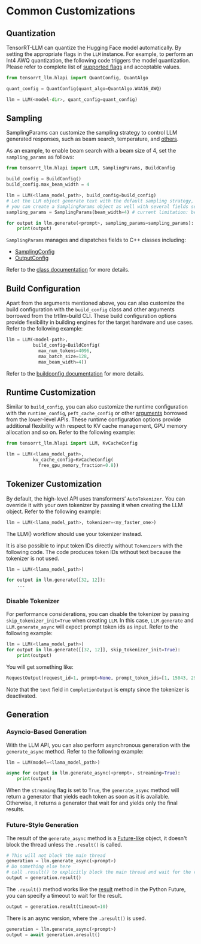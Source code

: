 # Common Customizations

## Quantization

TensorRT-LLM can quantize the Hugging Face model automatically. By setting the appropriate flags in the `LLM` instance. For example, to perform an Int4 AWQ quantization, the following code triggers the model quantization. Please refer to complete list of [supported flags](https://nvidia.github.io/TensorRT-LLM/_modules/tensorrt_llm/quantization/mode.html#QuantAlgo) and acceptable values.

``` python
from tensorrt_llm.hlapi import QuantConfig, QuantAlgo

quant_config = QuantConfig(quant_algo=QuantAlgo.W4A16_AWQ)

llm = LLM(<model-dir>, quant_config=quant_config)
```

## Sampling

SamplingParams can customize the sampling strategy to control LLM generated responses, such as beam search, temperature, and [others](https://github.com/NVIDIA/TensorRT-LLM/blob/main/tensorrt_llm/hlapi/utils.py#L55-L76).

As an example, to enable beam search with a beam size of 4, set the `sampling_params` as follows:

```python
from tensorrt_llm.hlapi import LLM, SamplingParams, BuildConfig

build_config = BuildConfig()
build_config.max_beam_width = 4

llm = LLM(<llama_model_path>, build_config=build_config)
# Let the LLM object generate text with the default sampling strategy, or
# you can create a SamplingParams object as well with several fields set manually
sampling_params = SamplingParams(beam_width=4) # current limitation: beam_width should be equal to max_beam_width

for output in llm.generate(<prompt>, sampling_params=sampling_params):
    print(output)
```

`SamplingParams` manages and dispatches fields to C++ classes including:

* [SamplingConfig](https://nvidia.github.io/TensorRT-LLM/_cpp_gen/runtime.html#_CPPv4N12tensorrt_llm7runtime14SamplingConfigE)
* [OutputConfig](https://nvidia.github.io/TensorRT-LLM/_cpp_gen/executor.html#_CPPv4N12tensorrt_llm8executor12OutputConfigE)

Refer to the [class documentation](https://nvidia.github.io/TensorRT-LLM/llm-api/index.html#tensorrt_llm.hlapi.SamplingParams) for more details.

## Build Configuration

Apart from the arguments mentioned above, you can also customize the build configuration with the `build_config` class and other arguments borrowed from the trtllm-build CLI. These build configuration options provide flexibility in building engines for the target hardware and use cases. Refer to the following example:

```python
llm = LLM(<model-path>,
          build_config=BuildConfig(
            max_num_tokens=4096,
            max_batch_size=128,
            max_beam_width=4))
```
Refer to the [buildconfig documentation](https://github.com/NVIDIA/TensorRT-LLM/blob/main/tensorrt_llm/builder.py#L470-L501) for more details.

## Runtime Customization

Similar to `build_config`, you can also customize the runtime configuration with the `runtime_config`, `peft_cache_config` or other [arguments](https://github.com/NVIDIA/TensorRT-LLM/blob/main/tensorrt_llm/hlapi/llm_utils.py#L186-L223) borrowed from the lower-level APIs.  These runtime configuration options provide additional flexibility with respect to KV cache management, GPU memory allocation and so on. Refer to the following example:


```python
from tensorrt_llm.hlapi import LLM, KvCacheConfig

llm = LLM(<llama_model_path>,
          kv_cache_config=KvCacheConfig(
            free_gpu_memory_fraction=0.8))
```

## Tokenizer Customization

By default, the high-level API uses transformers’ `AutoTokenizer`. You can override it with your own tokenizer by passing it when creating the LLM object. Refer to the following example:

```python
llm = LLM(<llama_model_path>, tokenizer=<my_faster_one>)
```

The LLM() workflow should use your tokenizer instead.

It is also possible to input token IDs directly without `Tokenizers` with the following code. The code produces token IDs without text because the tokenizer is not used.

``` python
llm = LLM(<llama_model_path>)

for output in llm.generate([32, 12]):
    ...
```

### Disable Tokenizer

For performance considerations, you can disable the tokenizer by passing `skip_tokenizer_init=True` when creating `LLM`. In this case, `LLM.generate` and `LLM.generate_async` will expect prompt token ids as input. Refer to the following example:

```python
llm = LLM(<llama_model_path>)
for output in llm.generate([[32, 12]], skip_tokenizer_init=True):
    print(output)
```

You will get something like:
```python
RequestOutput(request_id=1, prompt=None, prompt_token_ids=[1, 15043, 29892, 590, 1024, 338], outputs=[CompletionOutput(index=0, text='', token_ids=[518, 10858, 4408, 29962, 322, 306, 626, 263, 518, 10858, 20627, 29962, 472, 518, 10858, 6938, 1822, 306, 626, 5007, 304, 4653, 590, 4066, 297, 278, 518, 11947, 18527, 29962, 2602, 472], cumulative_logprob=None, logprobs=[])], finished=True)
```

Note that the `text` field in `CompletionOutput` is empty since the tokenizer is deactivated.

## Generation

### Asyncio-Based Generation

With the LLM API, you can also perform asynchronous generation with the `generate_async` method. Refer to the following example:

```python
llm = LLM(model=<llama_model_path>)

async for output in llm.generate_async(<prompt>, streaming=True):
    print(output)
```

When the `streaming` flag is set to `True`, the `generate_async` method will return a generator that yields each token as soon as it is available. Otherwise, it returns a generator that wait for and yields only the final results.

### Future-Style Generation

The result of the `generate_async` method is a [Future-like](https://docs.python.org/3/library/asyncio-future.html#asyncio.Future) object, it doesn't block the thread unless the `.result()` is called.

```python
# This will not block the main thread
generation = llm.generate_async(<prompt>)
# Do something else here
# call .result() to explicitly block the main thread and wait for the result when needed
output = generation.result()
```

The `.result()` method works like the [result](https://docs.python.org/zh-cn/3/library/asyncio-future.html#asyncio.Future.result) method in the Python Future, you can specify a timeout to wait for the result.

```python
output = generation.result(timeout=10)
```

There is an async version, where the `.aresult()` is used.

```python
generation = llm.generate_async(<prompt>)
output = await generation.aresult()
```

